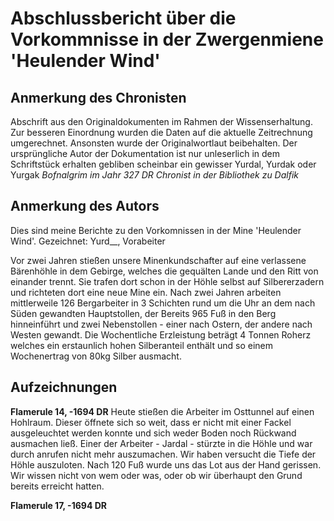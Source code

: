 # Abschlussbericht über die Vorkommnisse in der Zwergenmiene 'Heulender Wind'

## Anmerkung des Chronisten
Abschrift aus den Originaldokumenten im Rahmen der Wissenserhaltung. Zur besseren Einordnung wurden die Daten auf die aktuelle Zeitrechnung umgerechnet. Ansonsten wurde der Originalwortlaut beibehalten. Der ursprüngliche Autor der Dokumentation ist nur unleserlich in dem Schriftstück erhalten gebliben scheinbar ein gewisser Yurdal, Yurdak oder Yurgak
_Bofnalgrim im Jahr 327 DR Chronist in der Bibliothek zu Dalfik_

## Anmerkung des Autors

Dies sind meine Berichte zu den Vorkomnissen in der Mine 'Heulender Wind'. Gezeichnet: Yurd__, Vorabeiter

Vor zwei Jahren stießen unsere Minenkundschafter auf eine verlassene Bärenhöhle in dem Gebirge, welches die gequälten Lande und den Ritt von einander trennt. Sie trafen dort schon in der Höhle selbst auf Silbererzadern und richteten dort eine neue Mine ein. Nach zwei Jahren arbeiten mittlerweile 126 Bergarbeiter in 3 Schichten rund um die Uhr an dem nach Süden gewandten Hauptstollen, der Bereits 965 Fuß in den Berg hinneinführt und zwei Nebenstollen - einer nach Ostern, der andere nach Westen gewandt. Die Wochentliche Erzleistung beträgt 4 Tonnen Roherz welches ein erstaunlich hohen Silberanteil enthält und so einem Wochenertrag von 80kg Silber ausmacht.

## Aufzeichnungen

**Flamerule 14, -1694 DR** Heute stießen die Arbeiter im Osttunnel auf einen Hohlraum. Dieser öffnete sich so weit, dass er nicht mit einer Fackel ausgeleuchtet werden konnte und sich weder Boden noch Rückwand ausmachen ließ. Einer der Arbeiter - Jardal - stürzte in die Höhle und war durch anrufen nicht mehr auszumachen.
Wir haben versucht die Tiefe der Höhle auszuloten. Nach 120 Fuß wurde uns das Lot aus der Hand gerissen. Wir wissen nicht von wem oder was, oder ob wir überhaupt den Grund bereits erreicht hatten.

**Flamerule 17, -1694 DR** 
